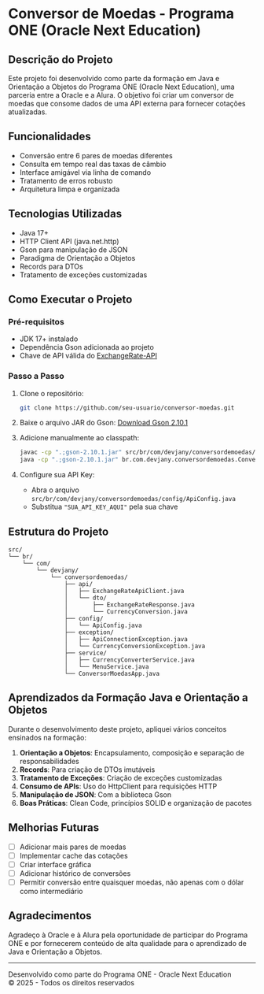 #  Conversor de Moedas - Programa ONE (Oracle Next Education)

##  Descrição do Projeto

Este projeto foi desenvolvido como parte da formação em Java e Orientação a Objetos do Programa ONE (Oracle Next Education), uma parceria entre a Oracle e a Alura. O objetivo foi criar um conversor de moedas que consome dados de uma API externa para fornecer cotações atualizadas.

##  Funcionalidades

- Conversão entre 6 pares de moedas diferentes
- Consulta em tempo real das taxas de câmbio
- Interface amigável via linha de comando
- Tratamento de erros robusto
- Arquitetura limpa e organizada

##  Tecnologias Utilizadas

- Java 17+
- HTTP Client API (java.net.http)
- Gson para manipulação de JSON
- Paradigma de Orientação a Objetos
- Records para DTOs
- Tratamento de exceções customizadas

##  Como Executar o Projeto

### Pré-requisitos

- JDK 17+ instalado
- Dependência Gson adicionada ao projeto
- Chave de API válida do [ExchangeRate-API](https://www.exchangerate-api.com/)

### Passo a Passo

1. Clone o repositório:
   ```bash
   git clone https://github.com/seu-usuario/conversor-moedas.git
   ```

2. Baixe o arquivo JAR do Gson:
   [Download Gson 2.10.1](https://repo1.maven.org/maven2/com/google/code/gson/gson/2.10.1/gson-2.10.1.jar)

3. Adicione manualmente ao classpath:
   ```bash
   javac -cp ".;gson-2.10.1.jar" src/br/com/devjany/conversordemoedas/*.java
   java -cp ".;gson-2.10.1.jar" br.com.devjany.conversordemoedas.ConversorMoedasApp
   ```

4. Configure sua API Key:
   - Abra o arquivo `src/br/com/devjany/conversordemoedas/config/ApiConfig.java`
   - Substitua `"SUA_API_KEY_AQUI"` pela sua chave
     

##  Estrutura do Projeto

```
src/
└── br/
    └── com/
        └── devjany/
            └── conversordemoedas/
                ├── api/
                │   ├── ExchangeRateApiClient.java
                │   └── dto/
                │       ├── ExchangeRateResponse.java
                │       └── CurrencyConversion.java
                ├── config/
                │   └── ApiConfig.java
                ├── exception/
                │   ├── ApiConnectionException.java
                │   └── CurrencyConversionException.java
                ├── service/
                │   ├── CurrencyConverterService.java
                │   └── MenuService.java
                └── ConversorMoedasApp.java
```

##  Aprendizados da Formação Java e Orientação a Objetos 

Durante o desenvolvimento deste projeto, apliquei vários conceitos ensinados na formação:

1. **Orientação a Objetos**: Encapsulamento, composição e separação de responsabilidades
2. **Records**: Para criação de DTOs imutáveis
3. **Tratamento de Exceções**: Criação de exceções customizadas
4. **Consumo de APIs**: Uso do HttpClient para requisições HTTP
5. **Manipulação de JSON**: Com a biblioteca Gson
6. **Boas Práticas**: Clean Code, princípios SOLID e organização de pacotes

##  Melhorias Futuras

- [ ] Adicionar mais pares de moedas
- [ ] Implementar cache das cotações
- [ ] Criar interface gráfica
- [ ] Adicionar histórico de conversões
- [ ] Permitir conversão entre quaisquer moedas, não apenas com o dólar como intermediário

##  Agradecimentos

Agradeço à Oracle e à Alura pela oportunidade de participar do Programa ONE e por fornecerem conteúdo de alta qualidade para o aprendizado de Java e Orientação a Objetos.

---

Desenvolvido como parte do Programa ONE - Oracle Next Education  
© 2025 - Todos os direitos reservados

